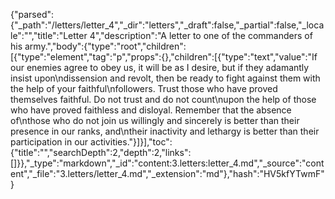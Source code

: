 {"parsed":{"_path":"/letters/letter_4","_dir":"letters","_draft":false,"_partial":false,"_locale":"","title":"Letter 4","description":"A letter to one of the commanders of his army.","body":{"type":"root","children":[{"type":"element","tag":"p","props":{},"children":[{"type":"text","value":"If our enemies agree to obey us, it will be as I desire, but if they adamantly insist upon\ndissension and revolt, then be ready to fight against them with the help of your faithful\nfollowers. Trust those who have proved themselves faithful. Do not trust and do not count\nupon the help of those who have proved faithless and disloyal. Remember that the absence of\nthose who do not join us willingly and sincerely is better than their presence in our ranks, and\ntheir inactivity and lethargy is better than their participation in our activities."}]}],"toc":{"title":"","searchDepth":2,"depth":2,"links":[]}},"_type":"markdown","_id":"content:3.letters:letter_4.md","_source":"content","_file":"3.letters/letter_4.md","_extension":"md"},"hash":"HV5kfYTwmF"}